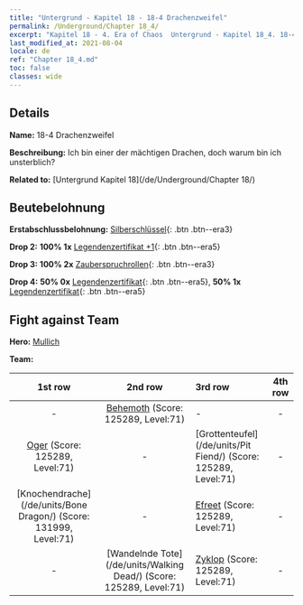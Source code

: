 ```yaml
---
title: "Untergrund - Kapitel 18 - 18-4 Drachenzweifel"
permalink: /Underground/Chapter 18_4/
excerpt: "Kapitel 18 - 4. Era of Chaos  Untergrund - Kapitel 18_4. 18-4 Drachenzweifel"
last_modified_at: 2021-08-04
locale: de
ref: "Chapter 18_4.md"
toc: false
classes: wide
---
```


## Details

 **Name:** 18-4 Drachenzweifel

 **Beschreibung:** Ich bin einer der mächtigen Drachen, doch warum bin ich unsterblich?

 **Related to:** [Untergrund Kapitel 18](/de/Underground/Chapter 18/)

## Beutebelohnung

 **Erstabschlussbelohnung:** [Silberschlüssel](/ItemsDE/con_693/){: .btn .btn--era3}

 **Drop 2:** **100% 1x** [Legendenzertifikat +1](/ItemsDE/mat_74/){: .btn .btn--era5}

 **Drop 3:** **100% 2x** [Zauberspruchrollen](/ItemsDE/con_694/){: .btn .btn--era3}

 **Drop 4:** **50% 0x** [Legendenzertifikat](/ItemsDE/mat_67/){: .btn .btn--era5}, **50% 1x** [Legendenzertifikat](/ItemsDE/mat_67/){: .btn .btn--era5}


## Fight against Team
 **Hero:** [Mullich](/de/heroes/Mullich/)

 **Team:**


  | 1st row | 2nd row | 3rd row | 4th row |
  |:----:|:----:|:----|:----:|
  | - | [Behemoth](/de/units/Behemoth/) (Score: 125289, Level:71)  | - | - |
  | [Oger](/de/units/Ogre/) (Score: 125289, Level:71)  | - | [Grottenteufel](/de/units/Pit Fiend/) (Score: 125289, Level:71)  | - |
  | [Knochendrache](/de/units/Bone Dragon/) (Score: 131999, Level:71)  | - | [Efreet](/de/units/Efreeti/) (Score: 125289, Level:71)  | - |
  | - | [Wandelnde Tote](/de/units/Walking Dead/) (Score: 125289, Level:71)  | [Zyklop](/de/units/Cyclops/) (Score: 125289, Level:71)  | - |


